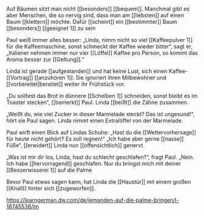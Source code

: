 Auf Bäumen sitzt man nicht [[besonders]] [[bequem]]. Manchmal gibt es aber Menschen, die so nervig sind, dass man am [[liebsten]] auf einen Baum [[klettern]] möchte. Dafür [[scheint]] ein [[bestimmter]] Baum [[besonders]] [[geeignet 1]] zu sein
  
Paul weiß immer alles besser: „Linda, nimm nicht so viel [[Kaffeepulver 1]] für die Kaffeemaschine, sonst schmeckt der Kaffee wieder bitter“, sagt er, „Italiener nehmen immer nur vier [[Löffel]] Kaffee pro Person, so kommt das Aroma besser zur [[Geltung]].“ 

Linda ist gerade [[aufgestanden]] und hat keine Lust, sich einen Kaffee-[[Vortrag]] [[anzuhören 1]]. Sie ignoriert ihren Mitbewohner und [[vorbereitet|bereitet]] weiter ihr Frühstück vor. 

„Du solltest das Brot in dünnere [[Scheiben 1]] schneiden, sonst bleibt es im Toaster stecken“, [[bemerkt]] Paul. Linda [[beißt]] die Zähne zusammen. 

„Weißt du, wie viel Zucker in dieser Marmelade steckt? Das ist ungesund!“, hört sie Paul sagen. Linda nimmt einen Extralöffel von der Marmelade. 

Paul wirft einen Blick auf Lindas Schuhe: „Hast du die [[Wettervorhersage]] für heute nicht gehört? Es soll regnen!“ „Ich habe aber gerne [[nasse]] Füße“, [[erwidert]] Linda nun [[offensichtlich]] genervt.  

„Was ist mir dir los, Linda, hast du schlecht geschlafen?“, fragt Paul. „Nein. Ich habe [[hervorragend]] geschlafen. Nur du bringst mich mit deiner [[Besserwisserei 1]] auf die Palme

Bevor Paul etwas sagen kann, hat Linda die [[Haustür]] mit einem großen [[Knall]] hinter sich [[zugeworfen]].

 https://learngerman.dw.com/de/jemanden-auf-die-palme-bringen/l-18745538/lm